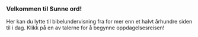 ﻿### Velkommen til Sunne ord! ###
Her kan du lytte til bibelundervisning fra for mer enn et halvt århundre siden til i dag. Klikk på en av talerne for å begynne oppdagelsesreisen!

